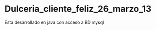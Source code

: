 Dulceria_cliente_feliz_26_marzo_13
==================================

Esta desarrollado en java con acceso a BD mysql